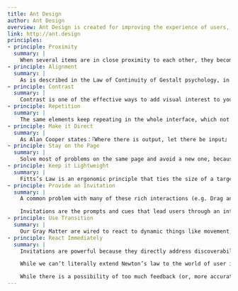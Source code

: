 ```yaml
---
title: Ant Design
author: Ant Design
overview: Ant Design is created for improving the experience of users, designers and developers in enterprise internal desktop applications.
link: http://ant.design
principles:
- principle: Proximity
  summary: |
    When several items are in close proximity to each other, they become one visual unit rather than several separate units. Otherwise, their distance should be larger and look more like several visual units. The basic purpose of proximity is to organize. To give an apparent view of the page structure and the hierarchy of information to users.
- principle: Alignment
  summary: |
    As is described in the Law of Continuity of Gestalt psychology, in the perceptual process, people usually tend to understand the object in the way that it is firstly perceived, to let the straight lines be straight and let the curve lines be curve. In the design of interface, aligning the elements meets users’ perception, also delivers the information to users in a more smooth way.
- principle: Contrast
  summary: |
    Contrast is one of the effective ways to add visual interest to your page, and to create an organizational hierarchy among different element that aid user in finding the information quickly.
- principle: Repetition
  summary: |
    The same elements keep repeating in the whole interface, which not only could lower the user’s learning cost effectively, but also help user recognize the relevance between these elements.
- principle: Make it Direct
  summary: |
    As Alan Cooper states：『Where there is output, let there be input』. This is the principle of direct manipulation. eg：Instead of editing content on a separate page, do it directly in context.
- principle: Stay on the Page
  summary: |
    Solve most of problems on the same page and avoid a new one, because the page refresh and forwarding can lead to change blindness, in addition to disrupting the user’s mental flow.
- principle: Keep it Lightweight
  summary: |
    Fitts’s Law is an ergonomic principle that ties the size of a target and its contextual proximity to ease of use. In other words, if a tool is close at hand and large enough to target, then we can improve the user’s interaction. Putting tools in context makes for lightweight interaction.
- principle: Provide an Invitation
  summary: |
    A common problem with many of these rich interactions (e.g. Drag and Drop, Inline Editing, and Contextual Tools) is their lack of discoverability. Providing an invitation to the user is one of the keys to successful interactive interfaces.

    Invitations are the prompts and cues that lead users through an interaction. They often include just-in-time tips or visual affordances that hint at what will happen next in the interface.
- principle: Use Transition
  summary: |
    Our Gray Matter are wired to react to dynamic things like movement, shape change and colour change. Transitions smooth out the jarring world of the Web, making changes appear more natural. The main purpose for Transitions is to provide an engaging interface and reinforce communication.
- principle: React Immediately
  summary: |
    Invitations are powerful because they directly address discoverability and provide feedback before an interaction happens. Transitions are useful because they provide visual feedback during an interaction. But another class of feedback exists. It is the feedback that happens immediately after each interaction with the system, an immediate reaction paired with the user’s action.

    While we can’t literally extend Newton’s law to the world of user interfaces, we certainly can apply this principle to the way we should interact with users. When users click on a button, they expect the button to depress. When they type in a field, they expect to see characters show up in the text box. When they make a mistake, they want the application to tell them where they goofed.

    While there is a possibility of too much feedback (or, more accurately, too much of the wrong feedback—a concept we will discuss in the upcoming chapters), a system with little or no feedback feels sluggish and thickheaded.
---
```

